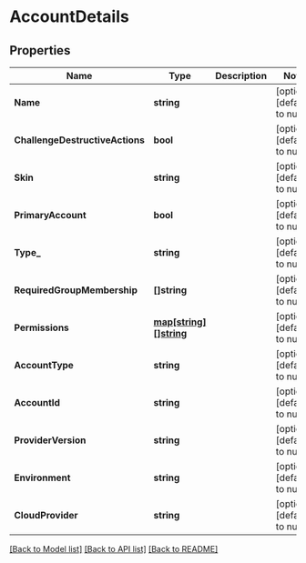 # AccountDetails

## Properties
Name | Type | Description | Notes
------------ | ------------- | ------------- | -------------
**Name** | **string** |  | [optional] [default to null]
**ChallengeDestructiveActions** | **bool** |  | [optional] [default to null]
**Skin** | **string** |  | [optional] [default to null]
**PrimaryAccount** | **bool** |  | [optional] [default to null]
**Type_** | **string** |  | [optional] [default to null]
**RequiredGroupMembership** | **[]string** |  | [optional] [default to null]
**Permissions** | [**map[string][]string**](array.md) |  | [optional] [default to null]
**AccountType** | **string** |  | [optional] [default to null]
**AccountId** | **string** |  | [optional] [default to null]
**ProviderVersion** | **string** |  | [optional] [default to null]
**Environment** | **string** |  | [optional] [default to null]
**CloudProvider** | **string** |  | [optional] [default to null]

[[Back to Model list]](../README.md#documentation-for-models) [[Back to API list]](../README.md#documentation-for-api-endpoints) [[Back to README]](../README.md)


